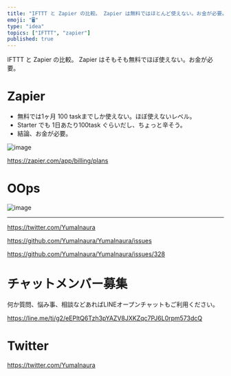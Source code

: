 ```yaml
---
title: "IFTTT と Zapier の比較。 Zapier は無料ではほとんど使えない。お金が必要。"
emoji: "🖥"
type: "idea"
topics: ["IFTTT", "zapier"]
published: true
---
```


IFTTT と Zapier の比較。 Zapier はそもそも無料でほぼ使えない。お金が必要。

# Zapier

- 無料では1ヶ月 100 taskまでしか使えない。ほぼ使えないレベル。
- Starter でも 1日あたり100task ぐらいだし、ちょっと辛そう。
- 結論、お金が必要。

![image](https://user-images.githubusercontent.com/13635059/51025620-e53e7500-15cf-11e9-9034-208f040ffbf4.png)

https://zapier.com/app/billing/plans

# OOps

![image](https://user-images.githubusercontent.com/13635059/51025674-0901bb00-15d0-11e9-95ce-03c6d9bdab8a.png)



---

https://twitter.com/YumaInaura

https://github.com/YumaInaura/YumaInaura/issues

https://github.com/YumaInaura/YumaInaura/issues/328








<!-- Update From Qiita API -->

# チャットメンバー募集


何か質問、悩み事、相談などあればLINEオープンチャットもご利用ください。

https://line.me/ti/g2/eEPltQ6Tzh3pYAZV8JXKZqc7PJ6L0rpm573dcQ





# Twitter


https://twitter.com/YumaInaura


<!-- Update From Qiita API -->


